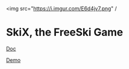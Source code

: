 <img src="https://i.imgur.com/E6d4jv7.png"  /

# SkiX, the FreeSki Game


[Doc](https://web2solutions.github.io/skix/code)

[Demo]()
